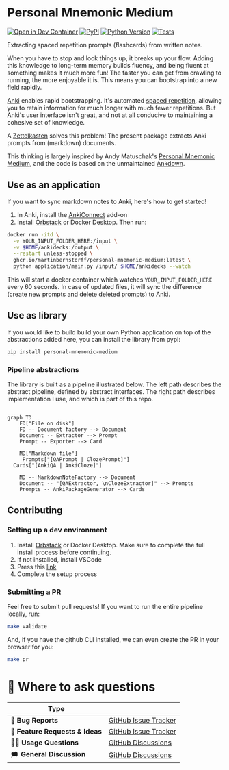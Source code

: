 # Personal Mnemonic Medium

[![Open in Dev Container](https://img.shields.io/static/v1?label=Dev%20Containers&message=Open&color=blue&logo=visualstudiocode)][dev container]
[![PyPI](https://img.shields.io/pypi/v/personal-mnemonic-medium.svg)][pypi status]
[![Python Version](https://img.shields.io/pypi/pyversions/personal-mnemonic-medium)][pypi status]
[![Tests](https://github.com/MartinBernstorff/personal-mnemonic-medium/actions/workflows/tests.yml/badge.svg)][tests]

[dev container]: https://vscode.dev/redirect?url=vscode://ms-vscode-remote.remote-containers/cloneInVolume?url=https://github.com/MartinBernstorff/personal-mnemonic-medium/
[pypi status]: https://pypi.org/project/personal-mnemonic-medium/
[documentation]: https://MartinBernstorff.github.io/personal-mnemonic-medium/
[tests]: https://github.com/MartinBernstorff/personal-mnemonic-medium/actions?workflow=Tests


<!-- start short-description -->

Extracting spaced repetition prompts (flashcards) from written notes.

When you have to stop and look things up, it breaks up your flow. Adding this knowledge to long-term memory builds fluency, and being fluent at something makes it much more fun! The faster you can get from crawling to running, the more enjoyable it is. This means you can bootstrap into a new field rapidly.  

[Anki](https://apps.ankiweb.net) enables rapid bootstrapping. It's automated [spaced repetition](https://notes.andymatuschak.org/Spaced_repetition_memory_systems_make_memory_a_choice), allowing you to retain information for much longer with much fewer repetitions. But Anki's user interface isn't great, and not at all conducive to maintaining a cohesive set of knowledge.

A [Zettelkasten](https://medium.com/@martinbernstorf/why-you-need-an-idea-management-system-defb5de44746) solves this problem! The present package extracts Anki prompts from (markdown) documents.

This thinking is largely inspired by Andy Matuschak's [Personal Mnemonic Medium](https://notes.andymatuschak.org/The_mnemonic_medium_can_be_extended_to_one%E2%80%99s_personal_notes), and the code is based on the unmaintained [Ankdown](https://github.com/benwr/ankdown).

<!-- end short-description -->

## Use as an application
If you want to sync markdown notes to Anki, here's how to get started!

1. In Anki, install the [AnkiConnect](https://ankiweb.net/shared/info/2055492159) add-on
2. Install [Orbstack](https://orbstack.dev/) or Docker Desktop. Then run:
```bash
docker run -itd \
  -v YOUR_INPUT_FOLDER_HERE:/input \
  -v $HOME/ankidecks:/output \
  --restart unless-stopped \
  ghcr.io/martinbernstorff/personal-mnemonic-medium:latest \
  python application/main.py /input/ $HOME/ankidecks --watch
```

This will start a docker container which watches `YOUR_INPUT_FOLDER_HERE` every 60 seconds. In case of updated files, it will sync the difference (create new prompts and delete deleted prompts) to Anki.

## Use as library
If you would like to build build your own Python application on top of the abstractions added here, you can install the library from pypi:
```bash
pip install personal-mnemonic-medium
```


### Pipeline abstractions
The library is built as a pipeline illustrated below. The left path describes the abstract pipeline, defined by abstract interfaces. The right path describes implementation I use, and which is part of this repo. 

```mermaid

graph TD 
	FD["File on disk"]
	FD -- Document factory --> Document
	Document -- Extractor --> Prompt
	Prompt -- Exporter --> Card 
 
	MD["Markdown file"]
	 Prompts["[QAPrompt | ClozePrompt]"]
  Cards["[AnkiQA | AnkiCloze]"]
 
	MD -- MarkdownNoteFactory --> Document
	Document -- "[QAExtractor, \nClozeExtractor]" --> Prompts
	Prompts -- AnkiPackageGenerator --> Cards
 ```

## Contributing
### Setting up a dev environment
1. Install [Orbstack](https://orbstack.dev/) or Docker Desktop. Make sure to complete the full install process before continuing.
2. If not installed, install VSCode
3. Press this [link](https://vscode.dev/redirect?url=vscode://ms-vscode-remote.remote-containers/cloneInVolume?url=https://github.com/MartinBernstorff/personal-mnemonic-medium/)
4. Complete the setup process

### Submitting a PR
Feel free to submit pull requests! If you want to run the entire pipeline locally, run:

```bash
make validate
```

And, if you have the github CLI installed, we can even create the PR in your browser for you:
```bash
make pr
```

# 💬 Where to ask questions

| Type                           |                        |
| ------------------------------ | ---------------------- |
| 🚨 **Bug Reports**              | [GitHub Issue Tracker] |
| 🎁 **Feature Requests & Ideas** | [GitHub Issue Tracker] |
| 👩‍💻 **Usage Questions**          | [GitHub Discussions]   |
| 🗯 **General Discussion**       | [GitHub Discussions]   |

[github issue tracker]: https://github.com/MartinBernstorff/personal-mnemonic-medium/issues
[github discussions]: https://github.com/MartinBernstorff/personal-mnemonic-medium/discussions


